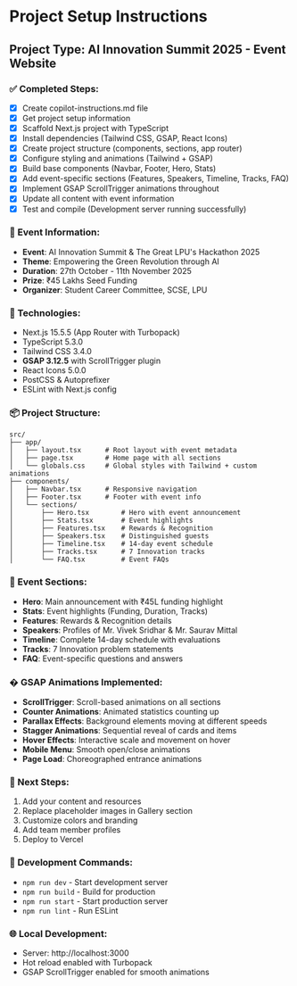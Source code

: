 # Project Setup Instructions

## Project Type: AI Innovation Summit 2025 - Event Website

### ✅ Completed Steps:
- [x] Create copilot-instructions.md file
- [x] Get project setup information
- [x] Scaffold Next.js project with TypeScript
- [x] Install dependencies (Tailwind CSS, GSAP, React Icons)
- [x] Create project structure (components, sections, app router)
- [x] Configure styling and animations (Tailwind + GSAP)
- [x] Build base components (Navbar, Footer, Hero, Stats)
- [x] Add event-specific sections (Features, Speakers, Timeline, Tracks, FAQ)
- [x] Implement GSAP ScrollTrigger animations throughout
- [x] Update all content with event information
- [x] Test and compile (Development server running successfully)

### 🎯 Event Information:
- **Event**: AI Innovation Summit & The Great LPU's Hackathon 2025
- **Theme**: Empowering the Green Revolution through AI
- **Duration**: 27th October - 11th November 2025
- **Prize**: ₹45 Lakhs Seed Funding
- **Organizer**: Student Career Committee, SCSE, LPU

### 🚀 Technologies:
- Next.js 15.5.5 (App Router with Turbopack)
- TypeScript 5.3.0
- Tailwind CSS 3.4.0
- **GSAP 3.12.5** with ScrollTrigger plugin
- React Icons 5.0.0
- PostCSS & Autoprefixer
- ESLint with Next.js config

### 📦 Project Structure:
```
src/
├── app/
│   ├── layout.tsx      # Root layout with event metadata
│   ├── page.tsx        # Home page with all sections
│   └── globals.css     # Global styles with Tailwind + custom animations
├── components/
│   ├── Navbar.tsx      # Responsive navigation
│   ├── Footer.tsx      # Footer with event info
│   └── sections/
│       ├── Hero.tsx        # Hero with event announcement
│       ├── Stats.tsx       # Event highlights
│       ├── Features.tsx    # Rewards & Recognition
│       ├── Speakers.tsx    # Distinguished guests
│       ├── Timeline.tsx    # 14-day event schedule
│       ├── Tracks.tsx      # 7 Innovation tracks
│       └── FAQ.tsx         # Event FAQs
```

### 🎨 Event Sections:
- **Hero**: Main announcement with ₹45L funding highlight
- **Stats**: Event highlights (Funding, Duration, Tracks)
- **Features**: Rewards & Recognition details
- **Speakers**: Profiles of Mr. Vivek Sridhar & Mr. Saurav Mittal
- **Timeline**: Complete 14-day schedule with evaluations
- **Tracks**: 7 Innovation problem statements
- **FAQ**: Event-specific questions and answers

### � GSAP Animations Implemented:
- **ScrollTrigger**: Scroll-based animations on all sections
- **Counter Animations**: Animated statistics counting up
- **Parallax Effects**: Background elements moving at different speeds
- **Stagger Animations**: Sequential reveal of cards and items
- **Hover Effects**: Interactive scale and movement on hover
- **Mobile Menu**: Smooth open/close animations
- **Page Load**: Choreographed entrance animations

### 🎯 Next Steps:
1. Add your content and resources
2. Replace placeholder images in Gallery section
3. Customize colors and branding
4. Add team member profiles
5. Deploy to Vercel

### 🔧 Development Commands:
- `npm run dev` - Start development server
- `npm run build` - Build for production
- `npm run start` - Start production server
- `npm run lint` - Run ESLint

### 🌐 Local Development:
- Server: http://localhost:3000
- Hot reload enabled with Turbopack
- GSAP ScrollTrigger enabled for smooth animations
